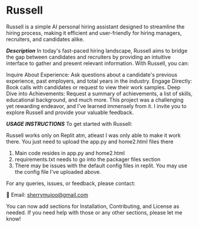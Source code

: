 # Russell

Russell is a simple AI personal hiring assistant designed to streamline the hiring process, making it efficient and user-friendly for hiring managers, recruiters, and candidates alike.

***Description***
In today's fast-paced hiring landscape, Russell aims to bridge the gap between candidates and recruiters by providing an intuitive interface to gather and present relevant information. With Russell, you can:

Inquire About Experience: Ask questions about a candidate's previous experience, past employers, and total years in the industry.
Engage Directly: Book calls with candidates or request to view their work samples.
Deep Dive into Achievements: Request a summary of achievements, a list of skills, educational background, and much more.
This project was a challenging yet rewarding endeavor, and I've learned immensely from it. I invite you to explore Russell and provide your valuable feedback.

***USAGE INSTRUCTIONS***
To get started with Russell:

Russell works only on Replit atm, atleast I was only able to make it work there. You just need to upload the app.py and home2.html files there 

1. Main code resides in app.py and home2.html
2. requirements.txt needs to go into the packager files section
3. There may be issues with the default config files in replit. You may use the config file I've uploaded above. 

For any queries, issues, or feedback, please contact:

📧 Email: sherrymujoo@gmail.com

You can now add sections for Installation, Contributing, and License as needed. If you need help with those or any other sections, please let me know!

